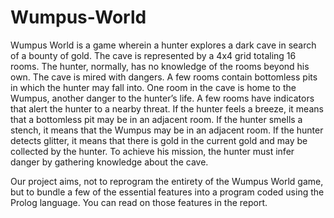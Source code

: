 # Wumpus-World

Wumpus World is a game wherein a hunter explores a dark cave in search of a bounty of gold. The cave is represented by a 4x4 grid totaling 16 rooms. The hunter, normally, has no knowledge of the rooms beyond his own. The cave is mired with dangers. A few rooms contain bottomless pits in which the hunter may fall into. One room in the cave is home to the Wumpus, another danger to the hunter’s life. A few rooms have indicators that alert the hunter to a nearby threat. If the hunter feels a breeze, it means that a bottomless pit may be in an adjacent room. If the hunter smells a stench, it means that the Wumpus may be in an adjacent room. If the hunter detects glitter, it means that there is gold in the current gold and may be collected by the hunter. To achieve his mission, the hunter must infer danger by gathering knowledge about the cave.


Our project aims, not to reprogram the entirety of the Wumpus World game, but to bundle a few of the essential features into a program coded using the Prolog language. You can read on those features in the report.
